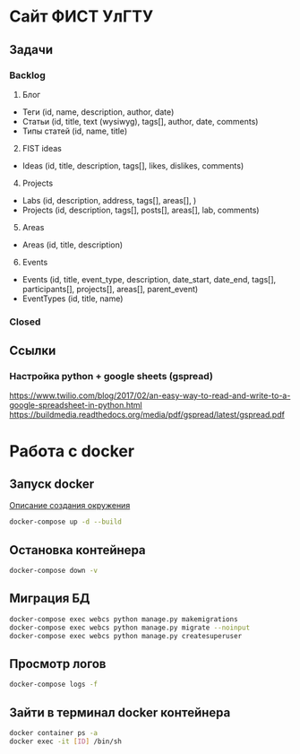 # Сайт ФИСТ УлГТУ

## Задачи
### Backlog
1. Блог
* Теги (id, name, description, author, date)
* Статьи (id, title, text (wysiwyg), tags[], author, date, comments)
* Типы статей (id, name, title)

2. FIST ideas
* Ideas (id, title, description, tags[], likes, dislikes, comments)

4. Projects
* Labs (id, description, address, tags[], areas[], )
* Projects (id, description, tags[], posts[], areas[], lab, comments)

5. Areas
* Areas (id, title, description)

6. Events
* Events (id, title, event_type, description, date_start, date_end, tags[], participants[], projects[], areas[], parent_event)
* EventTypes (id, title, name)

### Closed

## Ссылки 
### Настройка python + google sheets (gspread)
https://www.twilio.com/blog/2017/02/an-easy-way-to-read-and-write-to-a-google-spreadsheet-in-python.html
https://buildmedia.readthedocs.org/media/pdf/gspread/latest/gspread.pdf

# Работа с docker
## Запуск docker
[Описание создания окружения](https://webdevblog.ru/kak-ispolzovat-django-postgresql-i-docker/)
```bash
docker-compose up -d --build
```

## Остановка контейнера
```bash
docker-compose down -v
```

## Миграция БД
```bash
docker-compose exec webcs python manage.py makemigrations
docker-compose exec webcs python manage.py migrate --noinput
docker-compose exec webcs python manage.py createsuperuser
```
## Просмотр логов
```bash
docker-compose logs -f
```

## Зайти в терминал docker контейнера
```bash
docker container ps -a
docker exec -it [ID] /bin/sh
```

